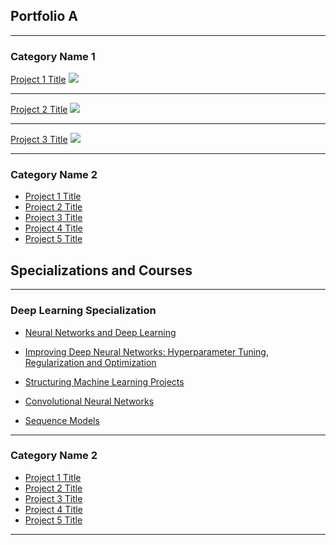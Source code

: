 ## Portfolio A

---

### Category Name 1 

[Project 1 Title](/sample_page)
<img src="images/dummy_thumbnail.jpg?raw=true"/>

---
[Project 2 Title](/pdf/sample_presentation.pdf)
<img src="images/dummy_thumbnail.jpg?raw=true"/>

---
[Project 3 Title](http://example.com/)
<img src="images/dummy_thumbnail.jpg?raw=true"/>

---

### Category Name 2

- [Project 1 Title](http://example.com/)
- [Project 2 Title](http://example.com/)
- [Project 3 Title](http://example.com/)
- [Project 4 Title](http://example.com/)
- [Project 5 Title](http://example.com/)



## Specializations and Courses

---

### Deep Learning Specialization

- [Neural Networks and Deep Learning](https://www.coursera.org/verify/V7LR8ERSKCTV)
<!-- <img src="images/dummy_thumbnail.jpg?raw=true"/> -->

<!-- --- -->
- [Improving Deep Neural Networks: Hyperparameter Tuning, Regularization and Optimization](https://www.coursera.org/verify/YDV5C2FRLNHV)
<!-- <img src="images/dummy_thumbnail.jpg?raw=true"/> -->

<!-- --- -->
- [Structuring Machine Learning Projects](https://www.coursera.org/verify/7JQPLH7BCQAL)
<!-- <img src="images/dummy_thumbnail.jpg?raw=true"/> -->

<!-- --- -->
- [Convolutional Neural Networks](https://www.coursera.org/verify/6NUCKQERAUEP)
<!-- <img src="images/dummy_thumbnail.jpg?raw=true"/> -->

<!-- --- -->
- [Sequence Models](https://www.coursera.org/verify/YVJX3VGF8QXF)
<!-- <img src="images/dummy_thumbnail.jpg?raw=true"/> -->

---

### Category Name 2

- [Project 1 Title](http://example.com/)
- [Project 2 Title](http://example.com/)
- [Project 3 Title](http://example.com/)
- [Project 4 Title](http://example.com/)
- [Project 5 Title](http://example.com/)

---

